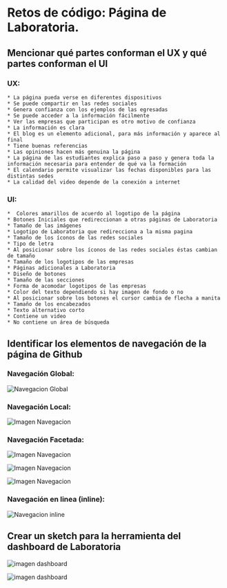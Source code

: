 # Retos de código: Página de Laboratoria.

## Mencionar qué partes conforman el UX y qué partes conforman el UI


### UX:
```
* La página pueda verse en diferentes dispositivos
* Se puede compartir en las redes sociales
* Genera confianza con los ejemplos de las egresadas
* Se puede acceder a la información fácilmente
* Ver las empresas que participan es otro motivo de confianza
* La información es clara
* El blog es un elemento adicional, para más información y aparece al final
* Tiene buenas referencias
* Las opiniones hacen más genuina la página
* La página de las estudiantes explica paso a paso y genera toda la información necesaria para entender de qué va la formación
* El calendario permite visualizar las fechas disponibles para las distintas sedes
* La calidad del video depende de la conexión a internet
```

### UI:
```
*  Colores amarillos de acuerdo al logotipo de la página
* Botones Iniciales que redireccionan a otras páginas de Laboratoria
* Tamaño de las imágenes
* Logotipo de Laboratoria que redirecciona a la misma pagina
* Tamaño de los íconos de las redes sociales
* Tipo de letra
* Al posicionar sobre los íconos de las redes sociales éstas cambian de tamaño
* Tamaño de los logotipos de las empresas
* Páginas adicionales a Laboratoria
* Diseño de botones
* Tamaño de las secciones
* Forma de acomodar logotipos de las empresas
* Color del texto dependiendo si hay imagen de fondo o no
* Al posicionar sobre los botones el cursor cambia de flecha a manita
* Tamaño de los encabezados
* Texto alternativo corto
* Contiene un video
* No contiene un área de búsqueda
```
## Identificar los elementos de navegación de la página de Github

### Navegación Global:
![Navegacion Global](assets/images/nav-glob.jpg)

### Navegación Local:
![Imagen Navegacion](assets/images/Git.jpg)

### Navegación Facetada:
![Imagen Navegacion](assets/images/Git-fa.jpg)

![Imagen Navegacion](assets/images/git_facetada.jpg)

![Imagen Navegacion](assets/images/nav-fa.jpg)

### Navegación en linea (inline):
![Navegacion inline](assets/images/nav-inline.jpg)


## Crear un sketch para la herramienta del dashboard de Laboratoria

![imagen dashboard](assets/images/dashboard.jpg)

![imagen dashboard](assets/images/dash.jpg)

